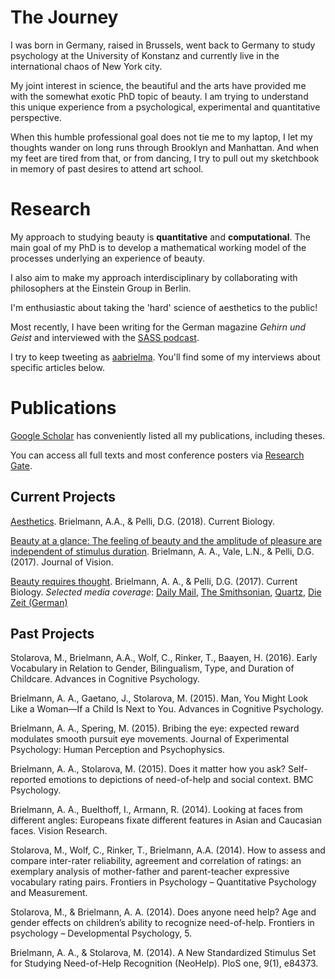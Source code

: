 <script><script type='text/javascript' src='https://d1bxh8uas1mnw7.cloudfront.net/assets/embed.js'></script>
# The Journey

I was born in Germany, raised in Brussels, went back to Germany to study psychology at the University of Konstanz and currently live in the international chaos of New York city. 

My joint interest in science, the beautiful and the arts have provided me with the somewhat exotic PhD topic of beauty. I am trying to understand this unique experience from a psychological, experimental and quantitative perspective. 

When this humble professional goal does not tie me to my laptop, I let my thoughts wander on long runs through Brooklyn and Manhattan. And when my feet are tired from that, or from dancing, I try to pull out my sketchbook in memory of past desires to attend art school.


# Research

My approach to studying beauty is **quantitative** and **computational**. The main goal of my PhD is to develop a mathematical working model of the processes underlying an experience of beauty.

I also aim to make my approach interdisciplinary by collaborating with philosophers at the Einstein Group in Berlin.

I'm enthusiastic about taking the 'hard' science of aesthetics to the public! 

Most recently, I have been writing for the German magazine *Gehirn und Geist* and interviewed with the [SASS podcast](https://omny.fm/shows/super-awesome-science-show/blind-to-beauty). 

I try to keep tweeting as [aabrielma](https://twitter.com/aabrielma). You'll find some of my interviews about specific articles below.


# Publications

[Google Scholar](https://scholar.google.com/citations?user=83buWAcAAAAJ&hl=en) has conveniently listed all my publications, including theses. 

You can access all full texts and most conference posters via [Research Gate](https://www.researchgate.net/profile/Aenne_Brielmann).

## Current Projects
[Aesthetics](https://www.sciencedirect.com/science/article/pii/S0960982218307668). Brielmann, A.A., & Pelli, D.G. (2018). Current Biology.<div data-badge-type="4" data-doi="10.1016/j.cub.2018.06.004" data-condensed="true" data-hide-no-mentions="true" class="altmetric-embed"></div>

[Beauty at a glance: The feeling of beauty and the amplitude of pleasure are independent of stimulus duration](https://jov.arvojournals.org/article.aspx?articleid=2665844). Brielmann, A. A., Vale, L.N., & Pelli, D.G. (2017). Journal of Vision. <div data-badge-type="4" data-doi="10.1167/17.14.9" data-condensed="true" data-hide-no-mentions="true" class="altmetric-embed"></div>

[Beauty requires thought](https://www.sciencedirect.com/science/article/pii/S096098221730427X?via%3Dihub). Brielmann, A. A., & Pelli, D.G. (2017). Current Biology. 
*Selected media coverage*: [Daily Mail](https://www.dailymail.co.uk/sciencetech/article-4496370/Why-stop-pause-appreciate-beauty.html), [The Smithsonian](https://www.smithsonianmag.com/science-nature/distraction-makes-us-less-able-appreciate-beauty-180963315/), [Quartz](https://qz.com/987567/distraction-prevents-us-from-seeing-beauty/), [Die Zeit (German)](https://www.zeit.de/2017/21/psychologie-immanuel-kant-schoenheit-reflex?wt_zmc=koop.ext.zonaudev.spektrumde.feed.wie-empfinden-wir-schoenheit.bildtext.link.x&utm_medium=koop&utm_source=spektrumde_zonaudev_ext&utm_campaign=feed&utm_content=wie-empfinden-wir-schoenheit_bildtext_link_x) <div data-badge-type="4" data-doi="10.1016/j.cub.2017.04.018" data-condensed="true" data-hide-no-mentions="true" class="altmetric-embed"></div>




## Past Projects

Stolarova, M., Brielmann, A.A., Wolf, C., Rinker, T., Baayen, H. (2016). Early Vocabulary in Relation to Gender, Bilingualism, Type, and Duration of Childcare. Advances in Cognitive Psychology. 

Brielmann, A. A., Gaetano, J., Stolarova, M. (2015). Man, You Might Look Like a Woman—If a Child Is Next to You. Advances in Cognitive Psychology. 

Brielmann, A. A., Spering, M. (2015). Bribing the eye: expected reward modulates smooth pursuit eye movements. Journal of Experimental Psychology: Human Perception and Psychophysics. 

Brielmann, A. A., Stolarova, M. (2015). Does it matter how you ask? Self-reported emotions to depictions of need-of-help and social context. BMC Psychology. 

Brielmann, A. A., Buelthoff, I., Armann, R. (2014). Looking at faces from different angles: Europeans fixate different features in Asian and Caucasian faces. Vision Research. 

Stolarova, M., Wolf, C., Rinker, T., Brielmann, A.A. (2014). How to assess and compare inter-rater reliability, agreement and correlation of ratings: an exemplary analysis of mother-father and parent-teacher expressive vocabulary rating pairs. Frontiers in Psychology – Quantitative Psychology and Measurement. 

Stolarova, M., & Brielmann, A. A. (2014). Does anyone need help? Age and gender effects on children’s ability to recognize need-of-help. Frontiers in psychology – Developmental Psychology, 5. 

Brielmann, A. A., & Stolarova, M. (2014). A New Standardized Stimulus Set for Studying Need-of-Help Recognition (NeoHelp). PloS one, 9(1), e84373.

